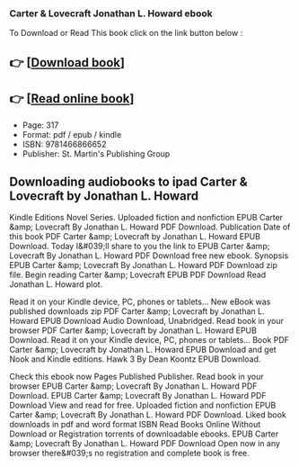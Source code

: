 ### Carter & Lovecraft Jonathan L. Howard ebook

To Download or Read This book click on the link button below :

## 👉  [**[Download book](http://ebooksharez.info/download.php?group=book&from=github.com&id=717472&lnk=1063 "Download book")**]

## 👉  [**[Read online book](http://ebooksharez.info/download.php?group=book&from=github.com&id=717472&lnk=1063 "Read online book")**]


* Page: 317
* Format: pdf / epub / kindle
* ISBN: 9781466866652
* Publisher: St. Martin&#039;s Publishing Group



## Downloading audiobooks to ipad Carter & Lovecraft by Jonathan L. Howard


Kindle Editions Novel Series. Uploaded fiction and nonfiction EPUB Carter &amp;amp; Lovecraft By Jonathan L. Howard PDF Download. Publication Date of this book PDF Carter &amp;amp; Lovecraft by Jonathan L. Howard EPUB Download. Today I&amp;#039;ll share to you the link to EPUB Carter &amp;amp; Lovecraft By Jonathan L. Howard PDF Download free new ebook. Synopsis EPUB Carter &amp;amp; Lovecraft By Jonathan L. Howard PDF Download zip file. Begin reading Carter &amp;amp; Lovecraft EPUB PDF Download Read Jonathan L. Howard plot.

Read it on your Kindle device, PC, phones or tablets... New eBook was published downloads zip PDF Carter &amp;amp; Lovecraft by Jonathan L. Howard EPUB Download Audio Download, Unabridged. Read book in your browser PDF Carter &amp;amp; Lovecraft by Jonathan L. Howard EPUB Download. Read it on your Kindle device, PC, phones or tablets... Book PDF Carter &amp;amp; Lovecraft by Jonathan L. Howard EPUB Download and get Nook and Kindle editions. Hawk 3 By Dean Koontz EPUB Download.

Check this ebook now Pages Published Publisher. Read book in your browser EPUB Carter &amp;amp; Lovecraft By Jonathan L. Howard PDF Download. EPUB Carter &amp;amp; Lovecraft By Jonathan L. Howard PDF Download View and read for free. Uploaded fiction and nonfiction EPUB Carter &amp;amp; Lovecraft By Jonathan L. Howard PDF Download. Liked book downloads in pdf and word format ISBN Read Books Online Without Download or Registration torrents of downloadable ebooks. EPUB Carter &amp;amp; Lovecraft By Jonathan L. Howard PDF Download Open now in any browser there&amp;#039;s no registration and complete book is free.





